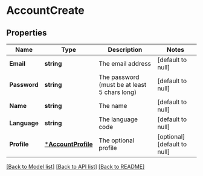 # AccountCreate

## Properties
Name | Type | Description | Notes
------------ | ------------- | ------------- | -------------
**Email** | **string** | The email address | [default to null]
**Password** | **string** | The password (must be at least 5 chars long) | [default to null]
**Name** | **string** | The name | [default to null]
**Language** | **string** | The language code | [default to null]
**Profile** | [***AccountProfile**](Account.Profile.md) | The optional profile | [optional] [default to null]

[[Back to Model list]](../README.md#documentation-for-models) [[Back to API list]](../README.md#documentation-for-api-endpoints) [[Back to README]](../README.md)



